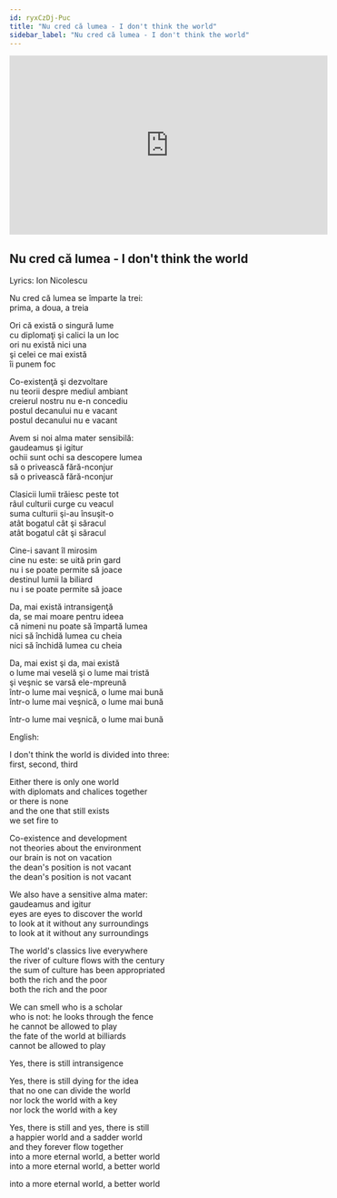 ```yaml
---
id: ryxCzDj-Puc
title: "Nu cred că lumea - I don't think the world"
sidebar_label: "Nu cred că lumea - I don't think the world"
---
```


<div class="video-float-container">
  <iframe
    width="560"
    height="315"
    src="https://www.youtube.com/embed/ryxCzDj-Puc"
    title="YouTube video player"
    frameborder="0"
    allow="accelerometer; autoplay; clipboard-write; encrypted-media; gyroscope; picture-in-picture; web-share"
    referrerpolicy="strict-origin-when-cross-origin"
    allowfullscreen
  ></iframe>
</div>

## Nu cred că lumea - I don't think the world

Lyrics: Ion Nicolescu

Nu cred că lumea se împarte la trei:  
prima, a doua, a treia

Ori că există o singură lume  
cu diplomaţi şi calici la un loc  
ori nu există nici una  
şi celei ce mai există  
îi punem foc

Co-existenţă şi dezvoltare  
nu teorii despre mediul ambiant  
creierul nostru nu e-n concediu  
postul decanului nu e vacant  
postul decanului nu e vacant

Avem si noi alma mater sensibilă:   
gaudeamus şi igitur  
ochii sunt ochi sa descopere lumea  
să o privească fără-nconjur  
să o privească fără-nconjur

Clasicii lumii trăiesc peste tot  
râul culturii curge cu veacul  
suma culturii şi-au însuşit-o  
atât bogatul cât şi săracul  
atât bogatul cât şi săracul

Cine-i savant îl mirosim  
cine nu este: se uită prin gard  
nu i se poate permite să joace  
destinul lumii la biliard  
nu i se poate permite să joace

Da, mai există intransigenţă  
da, se mai moare pentru ideea  
că nimeni nu poate să împartă lumea  
nici să închidă lumea cu cheia  
nici să închidă lumea cu cheia

Da, mai exist şi da, mai există  
o lume mai veselă şi o lume mai tristă  
şi veşnic se varsă ele-mpreună  
într-o lume mai veşnică, o lume mai bună  
într-o lume mai veşnică, o lume mai bună

într-o lume mai veşnică, o lume mai bună

English:

I don't think the world is divided into three:  
first, second, third

Either there is only one world  
with diplomats and chalices together  
or there is none  
and the one that still exists  
we set fire to

Co-existence and development  
not theories about the environment  
our brain is not on vacation  
the dean's position is not vacant  
the dean's position is not vacant

We also have a sensitive alma mater:  
gaudeamus and igitur  
eyes are eyes to discover the world  
to look at it without any surroundings  
to look at it without any surroundings

The world's classics live everywhere  
the river of culture flows with the century  
the sum of culture has been appropriated  
both the rich and the poor  
both the rich and the poor

We can smell who is a scholar  
who is not: he looks through the fence  
he cannot be allowed to play  
the fate of the world at billiards  
cannot be allowed to play

Yes, there is still intransigence

Yes, there is still dying for the idea  
that no one can divide the world  
nor lock the world with a key  
nor lock the world with a key

Yes, there is still and yes, there is still  
a happier world and a sadder world  
and they forever flow together  
into a more eternal world, a better world  
into a more eternal world, a better world

into a more eternal world, a better world
